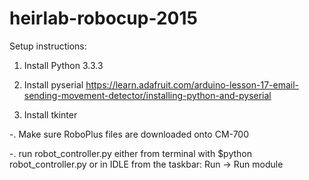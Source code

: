 # heirlab-robocup-2015

Setup instructions:

1. Install Python 3.3.3

1. Install pyserial
https://learn.adafruit.com/arduino-lesson-17-email-sending-movement-detector/installing-python-and-pyserial

2. Install tkinter

-. Make sure RoboPlus files are downloaded onto CM-700

-. run robot_controller.py
	either from terminal with $python robot_controller.py
	or in IDLE from the taskbar: Run -> Run module